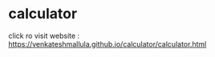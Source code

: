 # calculator
click ro visit website : https://venkateshmallula.github.io/calculator/calculator.html
